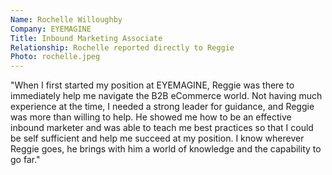 ```yaml
---
Name: Rochelle Willoughby
Company: EYEMAGINE
Title: Inbound Marketing Associate
Relationship: Rochelle reported directly to Reggie
Photo: rochelle.jpeg
---
```

"When I first started my position at EYEMAGINE, Reggie was there to immediately help me navigate the B2B eCommerce world. Not having much experience at the time, I needed a strong leader for guidance, and Reggie was more than willing to help. He showed me how to be an effective inbound marketer and was able to teach me best practices so that I could be self sufficient and help me succeed at my position. I know wherever Reggie goes, he brings with him a world of knowledge and the capability to go far."